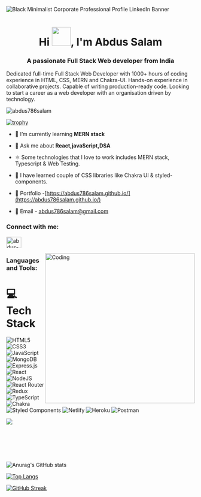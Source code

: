 ![Black Minimalist Corporate Professional Profile LinkedIn Banner](https://user-images.githubusercontent.com/101567617/211376760-d3b7ca37-6f90-48d1-9605-07cac567693b.png)

<h1 align="center">Hi <img alt="" height=50 width=50 src="https://media.tenor.com/SNL9_xhZl9oAAAAj/waving-hand-joypixels.gif" />, I'm Abdus Salam</h1>
<h3 align="center">A passionate Full Stack Web developer from India</h3>
<p>Dedicated full-time Full Stack Web Developer with 1000+ hours of coding experience in HTML, CSS, MERN and Chakra-UI. Hands-on experience in collaborative projects. Capable of writing production-ready code. Looking to start a career as a web developer with an organisation driven by technology.</p>

<p align="left"> <img src="https://komarev.com/ghpvc/?username=abdus786salam&label=Profile%20views&color=0e75b6&style=flat" alt="abdus786salam" /> </p>

[![trophy](https://github-profile-trophy.vercel.app/?username=abdus786salam&theme=tokyonight)](https://github.com/ryo-ma/github-profile-trophy)

- 🌱 I’m currently learning **MERN stack**

- 💬 Ask me about **React,javaScript,DSA**

- ⚛️ Some technologies that I love to work includes MERN stack, Typescript & Web Testing.

- 🚀 I have learned couple of CSS libraries like Chakra UI & styled-components.

- 💼 Portfolio -[https://abdus786salam.github.io/](https://abdus786salam.github.io/)

- 📧 Email - abdus786salam@gmail.com


<h3 align="left">Connect with me:</h3>
<p align="left">
<a href="https://linkedin.com/in/abdus-salam-25921394" target="blank"><img align="center" src="https://raw.githubusercontent.com/rahuldkjain/github-profile-readme-generator/master/src/images/icons/Social/linked-in-alt.svg" alt="abdus-salam-25921394" height="30" width="40" /></a>
</p>
<img align="right" alt="Coding" width="400" src="https://camo.githubusercontent.com/a4c584bce1c41271485d28f92aaf9f581b3c88b68ca723b6edfd58b4ba988c2b/68747470733a2f2f63646e2e6472696262626c652e636f6d2f75736572732f313138373833362f73637265656e73686f74732f363533393432392f70726f6772616d65722e676966" />
<h3 align="left">Languages and Tools:</h3>

# 💻 Tech Stack
![HTML5](https://img.shields.io/badge/html5-%23E34F26.svg?style=for-the-badge&logo=html5&logoColor=white) 
![CSS3](https://img.shields.io/badge/css3-%231572B6.svg?style=for-the-badge&logo=css3&logoColor=white) 
![JavaScript](https://img.shields.io/badge/javascript-%23323330.svg?style=for-the-badge&logo=javascript&logoColor=%23F7DF1E) 
![MongoDB](https://img.shields.io/badge/MongoDB-%234ea94b.svg?style=for-the-badge&logo=mongodb&logoColor=white) 
![Express.js](https://img.shields.io/badge/express.js-%23404d59.svg?style=for-the-badge&logo=express&logoColor=%2361DAFB) 
![React](https://img.shields.io/badge/react-%2320232a.svg?style=for-the-badge&logo=react&logoColor=%2361DAFB) 
![NodeJS](https://img.shields.io/badge/node.js-6DA55F?style=for-the-badge&logo=node.js&logoColor=white) 
![React Router](https://img.shields.io/badge/React_Router-CA4245?style=for-the-badge&logo=react-router&logoColor=white) 
![Redux](https://img.shields.io/badge/redux-%23593d88.svg?style=for-the-badge&logo=redux&logoColor=white) 
![TypeScript](https://img.shields.io/badge/typescript-%23007ACC.svg?style=for-the-badge&logo=typescript&logoColor=white)
![Chakra](https://img.shields.io/badge/chakra-%234ED1C5.svg?style=for-the-badge&logo=chakraui&logoColor=white) 
![Styled Components](https://img.shields.io/badge/styled--components-DB7093?style=for-the-badge&logo=styled-components&logoColor=white) 
![Netlify](https://img.shields.io/badge/netlify-%23000000.svg?style=for-the-badge&logo=netlify&logoColor=#00C7B7) 
![Heroku](https://img.shields.io/badge/heroku-%23430098.svg?style=for-the-badge&logo=heroku&logoColor=white) 
![Postman](https://img.shields.io/badge/Postman-FF6C37?style=for-the-badge&logo=postman&logoColor=white)



![](./profile-3d-contrib/profile-night-green.svg)
<br>
<br>
<br>
<br>
<br>
<br>

![Anurag's GitHub stats](https://github-readme-stats.vercel.app/api?username=abdus786salam&show_icons=true&theme=radical)

[![Top Langs](https://github-readme-stats.vercel.app/api/top-langs/?username=abdus786salam&show_icons=true&theme=radical)](https://github.com/anuraghazra/github-readme-stats)



[![GitHub Streak](https://streak-stats.demolab.com/?user=abdus786salam&theme=radical)](https://git.io/streak-stats)


